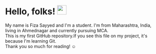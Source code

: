 # Hello, folks! <img src="https://raw.githubusercontent.com/MartinHeinz/MartinHeinz/master/wave.gif" width="30px">
My name is Fiza Sayyed and I'm a student. I'm from Maharashtra, India, living in Ahmednagar and currently pursuing MCA. <br>
This is  my first GitHub repository.If you see this file on my project, it's because I'm learning Git. <br>
Thank you so much for reading! ☺

